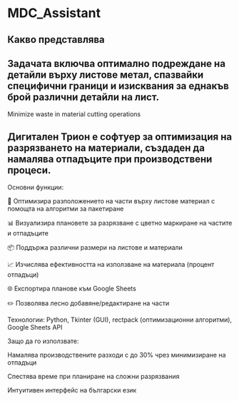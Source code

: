 # MDC_Assistant

##  Какво представлява
Задачата включва оптимално подреждане на детайли върху листове метал, спазвайки специфични граници и изисквания за еднакъв брой различни детайли на лист. 
--
Minimize waste in material cutting operations

Дигитален Трион е софтуер за оптимизация на разрязването на материали, създаден да намалява отпадъците при производствени процеси.
--
Основни функции:

📐 Оптимизира разположението на части върху листове материал с помощта на алгоритми за пакетиране

📊 Визуализира плановете за разрязване с цветно маркиране на частите и отпадъците

📦 Поддържа различни размери на листове и материали

📈 Изчислява ефективността на използване на материала (процент отпадъци)

🌐 Експортира планове към Google Sheets

✏️ Позволява лесно добавяне/редактиране на части

Технологии: Python, Tkinter (GUI), rectpack (оптимизационни алгоритми), Google Sheets API

Защо да го използвате:

Намалява производствените разходи с до 30% чрез минимизиране на отпадъци

Спестява време при планиране на сложни разрязвания

Интуитивен интерфейс на български език
